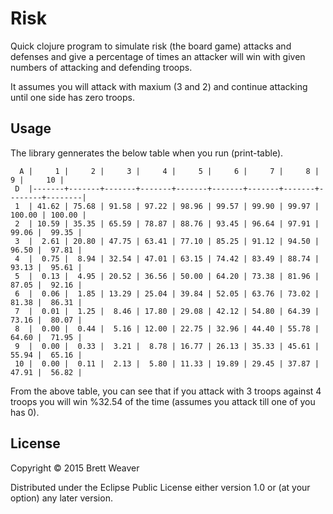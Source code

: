 # Risk

Quick clojure program to simulate risk (the board game) attacks and defenses
and give a percentage of times an attacker will win with given numbers of
attacking and defending troops.

It assumes you will attack with maxium (3 and 2) and continue attacking until
one side has zero troops.

## Usage

The library gennerates the below table when you run (print-table).

```
  A |     1 |     2 |     3 |     4 |     5 |     6 |     7 |     8 |      9 |     10 |
 D  |-------+-------+-------+-------+-------+-------+-------+-------+--------+--------|
 1  | 41.62 | 75.68 | 91.58 | 97.22 | 98.96 | 99.57 | 99.90 | 99.97 | 100.00 | 100.00 |
 2  | 10.59 | 35.35 | 65.59 | 78.87 | 88.76 | 93.45 | 96.64 | 97.91 |  99.06 |  99.35 |
 3  |  2.61 | 20.80 | 47.75 | 63.41 | 77.10 | 85.25 | 91.12 | 94.50 |  96.50 |  97.81 |
 4  |  0.75 |  8.94 | 32.54 | 47.01 | 63.15 | 74.42 | 83.49 | 88.74 |  93.13 |  95.61 |
 5  |  0.13 |  4.95 | 20.52 | 36.56 | 50.00 | 64.20 | 73.38 | 81.96 |  87.05 |  92.16 |
 6  |  0.06 |  1.85 | 13.29 | 25.04 | 39.84 | 52.05 | 63.76 | 73.02 |  81.38 |  86.31 |
 7  |  0.01 |  1.25 |  8.46 | 17.80 | 29.08 | 42.12 | 54.80 | 64.39 |  73.16 |  80.07 |
 8  |  0.00 |  0.44 |  5.16 | 12.00 | 22.75 | 32.96 | 44.40 | 55.78 |  64.60 |  71.95 |
 9  |  0.00 |  0.33 |  3.21 |  8.78 | 16.77 | 26.13 | 35.33 | 45.61 |  55.94 |  65.16 |
 10 |  0.00 |  0.11 |  2.13 |  5.80 | 11.33 | 19.89 | 29.45 | 37.87 |  47.91 |  56.82 |
```

From the above table, you can see that if you attack with 3 troops against 4 troops
you will win %32.54 of the time (assumes you attack till one of you has 0).

## License

Copyright © 2015 Brett Weaver

Distributed under the Eclipse Public License either version 1.0 or (at
your option) any later version.
